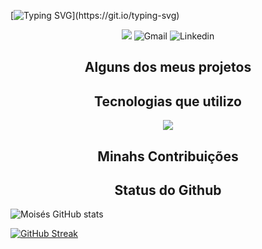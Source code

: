 [![Typing SVG](https://readme-typing-svg.demolab.com?font=Poppins&weight=600&size=32&duration=3500&pause=1000&color=1F98F7&background=FFFFFF00&center=true&vCenter=true&multiline=true&random=false&width=535&height=100&lines=Ol%C3%A1+%F0%9F%91%8B%2C+Sou+Mois%C3%A9s+Xavier!;Sou+Desenvolvedor+Front-End!)](https://git.io/typing-svg)

<div align="center" style="display: inline-blocks">
    <img src="https://img.shields.io/badge/Portfolio-255E63?style=for-the-badge&logo=About.me&logoColor=white
    ">
    <img src="https://img.shields.io/badge/Gmail-D14836?style=for-the-badge&logo=gmail&logoColor=white" alt="Gmail" style="align= center;">
    <img src="https://img.shields.io/badge/LinkedIn-0077B5?style=for-the-badge&logo=linkedin&logoColor=white" alt="Linkedin" style="align= center;">
</div>

## <center>Alguns dos meus projetos</center>


## <center>Tecnologias que utilizo</center>
<p align="center">
  <a href="https://skillicons.dev">
    <img src="https://skillicons.dev/icons?i=html,css,js,git,tailwindcss,react,redux,figma" />
  </a>
</p>

## <center>Minahs Contribuições</center>


## <center>Status do Github</center>
![Moisés GitHub stats](https://github-readme-stats.vercel.app/api?username=moisesxavier09&show_icons=true&theme=nord)

[![GitHub Streak](https://streak-stats.demolab.com?user=MoisesXavier09&theme=nord&locale=pt_BR&exclude_days=Sun%2CSat)](https://git.io/streak-stats)